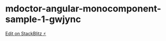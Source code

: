 # mdoctor-angular-monocomponent-sample-1-gwjync

[Edit on StackBlitz ⚡️](https://stackblitz.com/edit/mdoctor-angular-monocomponent-sample-1-gwjync)